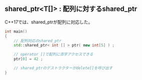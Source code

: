 ## shared_ptr<T[]> : 配列に対するshared_ptr

C++17では、shared_ptrが配列に対応した。

~~~cpp
int main()
{
    // 配列対応のshared_ptr
    std::shared_ptr< int [] > ptr( new int[5] ) ;

    // operator []で配列に添字アクセスできる
    ptr[0] = 42 ;

    // shared_ptrのデストラクターがdelete[]を呼び出す
}
~~~
